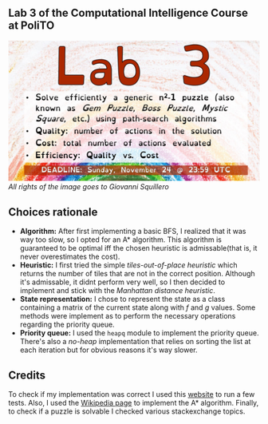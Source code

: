 ## Lab 3 of the Computational Intelligence Course at PoliTO
![Lab 3 specification](lab3.jpg)
*All rights of the image goes to Giovanni Squillero*

## Choices rationale
- **Algorithm:** After first implementing a basic BFS, I realized that it was way too slow, so I opted for an A* algorithm. 
This algorithm is guaranteed to be optimal iff the chosen heuristic is admissable(that is, it never overestimates the cost).
- **Heuristic:** I first tried the simple *tiles-out-of-place heuristic* which returns the number of tiles that are not in the correct position.
Although it's admissable, it didnt perform very well, so I then decided to implement and stick with the *Manhattan distance heuristic*.
- **State representation:** I chose to represent the state as a class containing a matrix of the current state along with  *f* and *g* values.
Some methods were implement as to perform the necessary operations regarding the priority queue.
- **Priority queue:** I used the `heapq` module to implement the priority queue. There's also a *no-heap* implementation that relies on sorting the list at each iteration but for obvious reasons it's way slower.

## Credits
To check if my implementation was correct I used this [website](https://tristanpenman.com/demos/n-puzzle/) to run a few tests.
Also, I used the [Wikipedia page](https://en.wikipedia.org/wiki/A*_search_algorithm) to implement the A* algorithm.
Finally, to check if a puzzle is solvable I checked various stackexchange topics.
